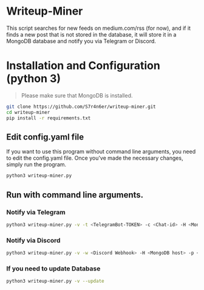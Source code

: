 # Writeup-Miner
This script searches for new feeds on medium.com/rss (for now), and if it finds a new post that is not stored in the database, it will store it in a MongoDB database and notify you via Telegram or Discord. <br />
# Installation and Configuration (python 3)
> Please make sure that MongoDB is installed.
```bash
git clone https://github.com/S7r4n6er/writeup-miner.git
cd writeup-miner
pip install -r requirements.txt
```
## Edit config.yaml file
If you want to use this program without command line arguments, you need to edit the config.yaml file. Once you've made the necessary changes, simply run the program.
```bash
python3 writeup-miner.py
```
## Run with command line arguments.
### Notify via Telegram
```bash
python3 writeup-miner.py -v -t <TelegramBot-TOKEN> -c <Chat-id> -H <MongoDB host> -p <MongoDB port> -d <Database Name>
```
### Notify via Discord
```bash
python3 writeup-miner.py -v -w <Discord Webhook> -H <MongoDB host> -p <MongoDB port> -d <Database Name>
```
### If you need to update Database
```bash
python3 writeup-miner.py -v --update
```